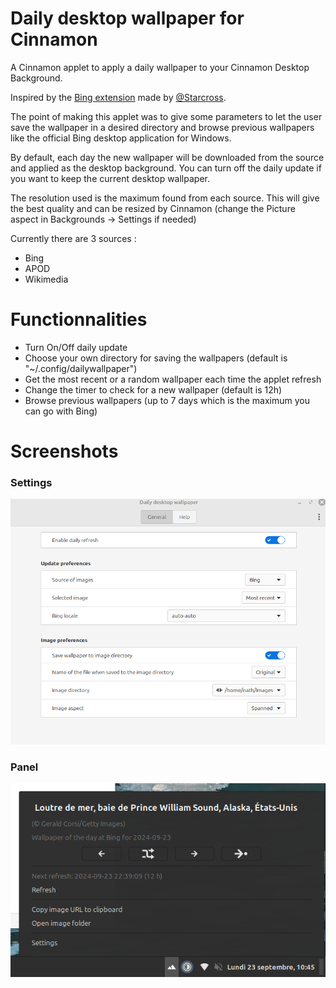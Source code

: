 # Daily desktop wallpaper for Cinnamon

A Cinnamon applet to apply a daily wallpaper to your Cinnamon Desktop Background.

Inspired by the [Bing extension](https://github.com/linuxmint/cinnamon-spices-applets/tree/8e808be8c81a9264a3a5a6985a5b44df1053f6ce/bing-wallpaper%40starcross.dev) made by [@Starcross](https://github.com/Starcross).

The point of making this applet was to give some parameters to let the user save the wallpaper in a desired directory and browse previous wallpapers like the official Bing desktop application for Windows.

By default, each day the new wallpaper will be downloaded from the source and applied as the desktop background. You can turn off the daily update if you want to keep the current desktop wallpaper.

The resolution used is the maximum found from each source. This will give the best quality and can be resized by Cinnamon (change the Picture aspect in Backgrounds -> Settings if needed) 

Currently there are 3 sources :
 - Bing
 - APOD
 - Wikimedia

# Functionnalities
- Turn On/Off daily update
- Choose your own directory for saving the wallpapers (default is "~/.config/dailywallpaper")
- Get the most recent or a random wallpaper each time the applet refresh
- Change the timer to check for a new wallpaper (default is 12h)
- Browse previous wallpapers (up to 7 days which is the maximum you can go with Bing) 

# Screenshots
### Settings
![Settings](<screenshots/settings.png>)

### Panel
![Panel](<screenshots/panel.png>)